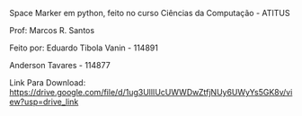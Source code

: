 Space Marker em python, feito no curso Ciências da Computação - ATITUS

Prof: Marcos R. Santos

Feito por: Eduardo Tibola Vanin - 114891

Anderson Tavares - 114877

Link Para Download: https://drive.google.com/file/d/1ug3UllIUcUWWDwZtfjNUy6UWyYs5GK8v/view?usp=drive_link

